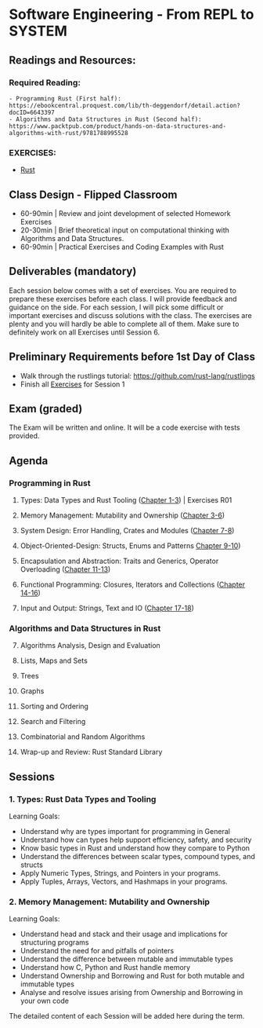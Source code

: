 # Software Engineering - From REPL to SYSTEM

## Readings and Resources:

### Required Reading:

    - Programming Rust (First half): https://ebookcentral.proquest.com/lib/th-deggendorf/detail.action?docID=6643397
    - Algorithms and Data Structures in Rust (Second half): https://www.packtpub.com/product/hands-on-data-structures-and-algorithms-with-rust/9781788995528

### EXERCISES:
  - [Rust](././rust_assignments.md)


## Class Design - Flipped Classroom

- 60-90min | Review and joint development of selected Homework Exercises
- 20-30min | Brief theoretical input on computational thinking with Algorithms and Data Structures.
- 60-90min | Practical Exercises and Coding Examples with Rust

## Deliverables (mandatory)

Each session below comes with a set of exercises. You are required to prepare these exercises before each class. I will provide feedback and guidance on the side. For each session, I will pick some difficult or important exercises and discuss solutions with the class. The exercises are plenty and you will hardly be able to complete all of them. Make sure to definitely work on all Exercises until Session 6.



## Preliminary Requirements before 1st Day of Class

- Walk through the rustlings tutorial: https://github.com/rust-lang/rustlings
- Finish all [Exercises](././rust_assignments.md) for Session 1


## Exam (graded)

The Exam will be written and online. It will be a code exercise with tests provided.


## Agenda

### Programming in Rust

1. Types: Data Types and Rust Tooling ([Chapter 1-3](https://ebookcentral.proquest.com/lib/th-deggendorf/reader.action?docID=6643397&ppg=23)) | Exercises R01

2. Memory Management: Mutability and Ownership ([Chapter 3-6](https://ebookcentral.proquest.com/lib/th-deggendorf/reader.action?docID=6643397&ppg=101))
3. System Design: Error Handling, Crates and Modules ([Chapter 7-8](https://ebookcentral.proquest.com/lib/th-deggendorf/reader.action?docID=6643397&ppg=179))
4. Object-Oriented-Design: Structs, Enums and Patterns [Chapter 9-10](https://ebookcentral.proquest.com/lib/th-deggendorf/reader.action?docID=6643397&ppg=231))
5. Encapsulation and Abstraction: Traits and Generics, Operator Overloading ([Chapter 11-13](https://ebookcentral.proquest.com/lib/th-deggendorf/reader.action?docID=6643397&ppg=277))
6. Functional Programming: Closures, Iterators and Collections ([Chapter 14-16](https://ebookcentral.proquest.com/lib/th-deggendorf/reader.action?docID=6643397&ppg=349))
7. Input and Output: Strings, Text and IO ([Chapter 17-18](https://ebookcentral.proquest.com/lib/th-deggendorf/reader.action?docID=6643397&ppg=451))

### Algorithms and Data Structures in Rust

7. Algorithms Analysis, Design and Evaluation

8. Lists, Maps and Sets

9. Trees

10. Graphs

12. Sorting and Ordering

13. Search and Filtering

14. Combinatorial and Random Algorithms

15. Wrap-up and Review: Rust Standard Library


## Sessions

### 1. Types: Rust Data Types and Tooling

Learning Goals:
- Understand why are types important for programming in General
- Understand how can types help support efficiency, safety, and security
- Know basic types in Rust and understand how they compare to Python
- Understand the differences between scalar types, compound types, and structs
- Apply Numeric Types, Strings, and Pointers in your programs.
- Apply Tuples, Arrays, Vectors, and Hashmaps in your programs.


### 2. Memory Management: Mutability and Ownership

Learning Goals:
- Understand head and stack and their usage and implications for structuring programs
- Understand the need for and pitfalls of pointers
- Understand the difference between mutable and immutable types
- Understand how C, Python and Rust handle memory
- Understand Ownership and Borrowing and Rust for both mutable and immutable types
- Analyse and resolve issues arising from Ownership and Borrowing in your own code



The detailed content of each Session will be added here during the term.
